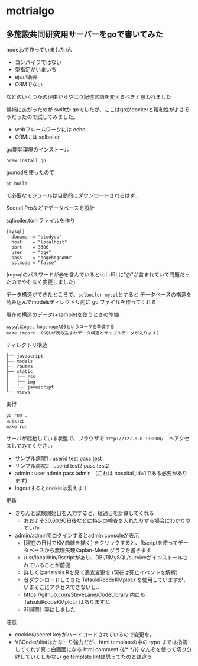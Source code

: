 # mctrialgo

## 多施設共同研究用サーバーをgoで書いてみた

node.jsで作っていましたが、
- コンパイラではない
- 型指定がいまいち
- ejsが助長
- ORMでない

などのいくつかの理由からやはり記述言語を変えるべきと思われました

候補にあがったのが swiftか goでしたが、ここはgoがdockerと親和性がよさそうだったので試してみました。

- webフレームワークには echo
- ORMには sqlboiler

go開発環境のインストール
```
brew install go
```

gomodを使ったので
```
go build
```
で必要なモジュールは自動的にダウンロードされるはず..

Sequel Proなどでデータベースを設計

sqlboiler.tomlファイルを作り
```
[mysql]
  dbname  = "studydb"
  host    = "localhost"
  port    = 3306
  user    = "oge"
  pass    = "hogehogeA00"
  sslmode = “false"
```

(mysqlのパスワードが@を含んでいるとsql URLに"@"が含まれていて問題だったのでやむなく変更しました)

データ構造ができたところで、`sqlboiler mysql`とすると
データベースの構造を読み込んでmodelsディレクトリ内に go ファイルを作ってくれる

現在の構造のデータ(+sample)を使うときの準備
```
mysqlにoge, hogehogeA00というユーザを準備する
make import  (SQLが読み込まれデータ構造とサンプルデータが入ります)
```


ディレクトリ構造
```
├── javascript
├── models
├── routes
├── static
│   ├── css
│   ├── img
│   └── javascript
└── views
```

実行
```
go run .
あるいは
make run
```

サーバが起動している状態で、ブラウザで `http://127.0.0.1:3000/`　へアクセスしてみてください
- サンプル病院1 : userid test pass test
- サンプル病院2 : userid test2 pass test2
- admin : user admin pass admin  （これは hospital_id=1である必要があります)
- logoutするとcookieは消えます

更新
- きちんと試験開始日を入力すると、経過日を計算してくれる
  - おおよそ30,60,90日後などに特定の検査を入れたりする場合にわかりやすいか
- admin/adminでログインするとadmin consoleが表示
  - [現在の日付でKM曲線を描く] をクリックすると、Rscriptを使ってデータベースから無理矢理Kaplan-Meier グラフを書きます
  - /usr/local/bin/Rscriptがあり、DBI/RMySQL/surviveがインストールされていることが前提
  - 詳しくはanalysis.Rを見て適宜変更を (現在は死亡イベントを解析)
  - 昔ダウンロードしてきた TatsukiRcodeKMplot.r を使用していますが、いまそこにアクセスできないし..
  - https://github.com/SteveLane/CodeLibrary 内にも TatsukiRcodeKMplot.r はありますね
  - 非同期計算にしました

注意
- cookieのsecret keyがハードコードされているので変更を。
- VSCodeのlintはかなーり強力だが、html templateの中の typo までは指摘してくれず真っ白画面になる   html comment  {{/* */}} なんぞを使って切り分けしていくしかない go template lintは思ってたのとは違う

